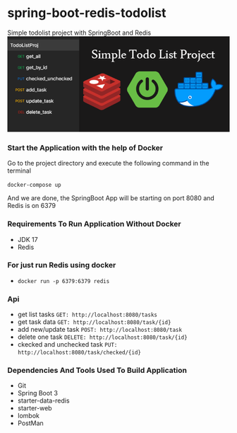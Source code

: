 # spring-boot-redis-todolist
Simple todolist project with SpringBoot and Redis
![todolist](todolist.png)

### Start the Application with the help of Docker
Go to the project directory and execute the following command in the terminal

`docker-compose up`
  
And we are done, the SpringBoot App will be starting on port 8080 and Redis is on 6379

### Requirements To Run Application Without Docker
  - JDK 17
  - Redis
  
### For just run Redis using docker
  - `docker run -p 6379:6379 redis`
  
### Api
- get list tasks
`GET: http://localhost:8080/tasks`
- get task data
`GET: http://localhost:8080/task/{id}`
- add new/update task
`POST: http://localhost:8080/task`
- delete one task
`DELETE: http://localhost:8080/task/{id}`
- ckecked and unchecked task
`PUT: http://localhost:8080/task/checked/{id}`

### Dependencies And Tools Used To Build Application
  - Git
  - Spring Boot 3
  - starter-data-redis
  - starter-web
  - lombok
  - PostMan
